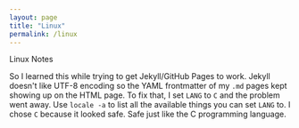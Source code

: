 ```yaml
---
layout: page
title: "Linux"
permalink: /linux
---
```


Linux Notes

So I learned this while trying to get Jekyll/GitHub Pages to work. Jekyll doesn't like UTF-8 encoding so the YAML frontmatter of my `.md` pages kept showing up on the HTML page. To fix that, I set `LANG` to `C` and the problem went away. Use `locale -a` to list all the available things you can set `LANG` to. I chose `C` because it looked safe. Safe just like the C programming language.
